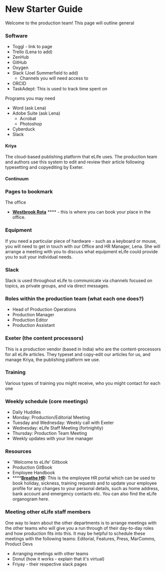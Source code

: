 # New Starter Guide

Welcome to the production team! This page will outline general&#x20;

### Software

* Toggl - link to page&#x20;
* Trello (Lena to add)
* ZenHub&#x20;
* GitHub&#x20;
* Oxygen&#x20;
* Slack (Joel Summerfield to add)&#x20;
  * Channels you will need access to&#x20;
* ORCID
* TaskAdept: This is used to track time spent on&#x20;

Programs you may need&#x20;

* Word (ask Lena)&#x20;
* Adobe Suite (ask Lena) &#x20;
  * Acrobat&#x20;
  * Photoshop
* Cyberduck&#x20;
* Slack&#x20;

#### Kriya&#x20;

The cloud-based publishing platform that eLife uses. The production team and authors use this system to edit and review their article following typesetting and copyediting by Exeter.&#x20;

#### Continuum

### Pages to bookmark

The office

* [**Westbrook Rota**](https://docs.google.com/spreadsheets/d/1ZMtvlUvslRgyg\_czJC\_HnX6VQO0G13ztBJ1n5BUPp7k/edit#gid=0) **** - this is where you can book your place in the office.&#x20;

### Equipment&#x20;

If you need a particular piece of hardware - such as a keyboard or mouse, you will need to get in touch with our Office and HR Manager, Lena. She will arrange a meeting with you to discuss what equipment eLife could provide you to suit your individual needs.&#x20;

### Slack&#x20;

Slack is used throughout eLife to communicate via channels focused on topics, as private groups, and via direct messages.&#x20;

### Roles within the production team (what each one does?)&#x20;

* Head of Production Operations&#x20;
* Production Manager&#x20;
* Production Editor&#x20;
* Production Assistant&#x20;

### Exeter (the content processors)

This is a production vendor (based in India) who are the content-processors for all eLife articles. They typeset and copy-edit our articles for us, and manage Kriya, the publishing platform we use.

### Training&#x20;

Various types of training you might receive, who you might contact for each one&#x20;

### Weekly schedule (core meetings)&#x20;

* Daily Huddles&#x20;
* Monday: Production/Editorial Meeting&#x20;
* Tuesday and Wednesday: Weekly call with Exeter&#x20;
* Wednesday: eLife Staff Meeting (fortnightly)&#x20;
* Thursday: Production Team Meeting&#x20;
* Weekly updates with your line manager&#x20;

### Resources

* 'Welcome to eLife' Gitbook
* Production GitBook&#x20;
* Employee Handbook&#x20;
* ****[**Breathe HR**](https://login.breathehr.com/login)**:** This is the employee HR portal which can be used to book holiday, sickness, training requests and to update your employee profile for any changes to your personal details, such as home address, bank account and emergency contacts etc. You can also find the eLife organogram here.&#x20;

### Meeting other eLife staff members&#x20;

One way to learn about the other departments is to arrange meetings with the other teams who will give you a run through of their day-to-day roles and how production fits into this. It may be helpful to schedule these meetings with the following teams: Editorial, Features, Press, MarComms, Product Devs

* Arranging meetings with other teams&#x20;
* Donut (how it works - explain that it's virtual)&#x20;
* Friyay - their respective slack pages&#x20;





###
